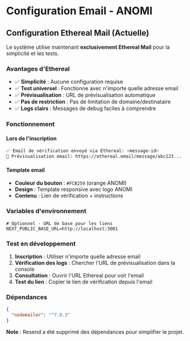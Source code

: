 # Configuration Email - ANOMI

## Configuration Ethereal Mail (Actuelle)

Le système utilise maintenant **exclusivement Ethereal Mail** pour la simplicité et les tests.

### Avantages d'Ethereal
- ✅ **Simplicité** : Aucune configuration requise
- ✅ **Test universel** : Fonctionne avec n'importe quelle adresse email
- ✅ **Prévisualisation** : URL de prévisualisation automatique
- ✅ **Pas de restriction** : Pas de limitation de domaine/destinataire
- ✅ **Logs clairs** : Messages de debug faciles à comprendre

### Fonctionnement

#### Lors de l'inscription
```bash
✅ Email de vérification envoyé via Ethereal: <message-id>
📧 Prévisualisation email: https://ethereal.email/message/abc123...
```

#### Template email
- **Couleur du bouton** : `#FCB259` (orange ANOMI)
- **Design** : Template responsive avec logo ANOMI
- **Contenu** : Lien de vérification + instructions

### Variables d'environnement

```env
# Optionnel - URL de base pour les liens
NEXT_PUBLIC_BASE_URL=http://localhost:3001
```

### Test en développement

1. **Inscription** : Utiliser n'importe quelle adresse email
2. **Vérification des logs** : Chercher l'URL de prévisualisation dans la console
3. **Consultation** : Ouvrir l'URL Ethereal pour voir l'email
4. **Test du lien** : Copier le lien de vérification depuis l'email

### Dépendances

```json
{
  "nodemailer": "^7.0.3"
}
```

**Note** : Resend a été supprimé des dépendances pour simplifier le projet.
